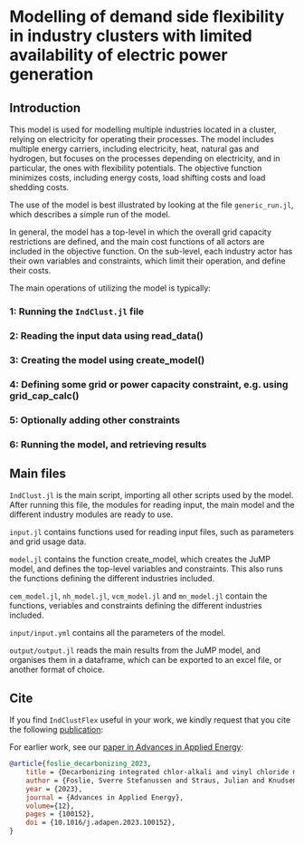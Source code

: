 # Modelling of demand side flexibility in industry clusters with limited availability of electric power generation

## Introduction
This model is used for modelling multiple industries located in a cluster, relying on electricity for operating their processes. The model includes multiple energy carriers, including electricity, heat, natural gas and hydrogen, but focuses on the processes depending on electricity, and in particular, the ones with flexibility potentials. The objective function minimizes costs, including energy costs, load shifting costs and load shedding costs.  

The use of the model is best illustrated by looking at the file `generic_run.jl`, which describes a simple run of the model.

In general, the model has a top-level in which the overall grid capacity restrictions are defined, and the main cost functions of all actors are included in the objective function. On the sub-level, each industry actor has their own variables and constraints, which limit their operation, and define their costs. 

The main operations of utilizing the model is typically:

### 1: Running the `IndClust.jl` file
### 2: Reading the input data using read_data()
### 3: Creating the model using create_model()
### 4: Defining some grid or power capacity constraint, e.g. using grid_cap_calc()
### 5: Optionally adding other constraints
### 6: Running the model, and retrieving results

## Main files
`IndClust.jl` is the main script, importing all other scripts used by the model. 
After running this file, the modules for reading input, the main model and the different industry modules are ready to use. 

`input.jl` contains functions used for reading input files, such as parameters and grid usage data.

`model.jl` contains the function create_model, which creates the JuMP model, and defines the top-level variables and constraints. This also runs the functions defining the different industries included.

`cem_model.jl`, `nh_model.jl`, `vcm_model.jl` and `mn_model.jl` contain the functions, veriables and constraints defining the different industries included. 

`input/input.yml` contains all the parameters of the model.

`output/output.jl` reads the main results from the JuMP model, and organises them in a dataframe, which can be exported to an excel file, or another format of choice.  


## Cite

If you find `IndClustFlex` useful in your work, we kindly request that you cite the following [publication](https://doi.org/0000/000):

<!-- ```bibtex
@article{hellemo2024energymodelsx,
  title={EnergyModelsX: Flexible Energy Systems Modelling with Multiple Dispatch},
  author={Hellemo, Lars and B{\o}dal, Espen Flo and Holm, Sigmund Eggen and Pinel, Dimitri and Straus, Julian},
  journal={Journal of Open Source Software},
  volume={9},
  number={97},
  pages={6619},
  year={2024}
}
``` -->

For earlier work, see our [paper in Advances in Applied Energy](https://www.sciencedirect.com/science/article/pii/S2666792423000318):


```bibtex
@article{foslie_decarbonizing_2023,
	title = {Decarbonizing integrated chlor-alkali and vinyl chloride monomer production: {Reducing} the cost with industrial flexibility},
	author = {Foslie, Sverre Stefanussen and Straus, Julian and Knudsen, Brage Rugstad and Korpås, Magnus},
	year = {2023},
	journal = {Advances in Applied Energy},
    volume={12},
	pages = {100152},
	doi = {10.1016/j.adapen.2023.100152},
}
```
